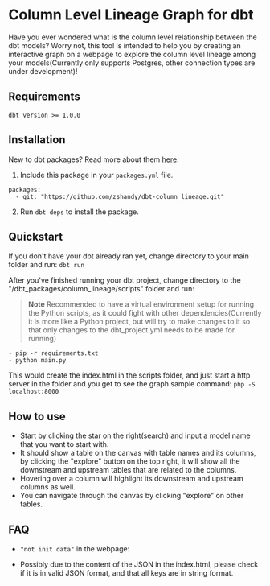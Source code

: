 # Column Level Lineage Graph for dbt

Have you ever wondered what is the column level relationship between the dbt models? Worry not, this tool is intended to help you by creating an interactive graph on a webpage to explore the column level lineage among your models(Currently only supports Postgres, other connection types are under development)!

## Requirements
`dbt version >= 1.0.0`

## Installation
New to dbt packages? Read more about them [here](https://docs.getdbt.com/docs/building-a-dbt-project/package-management/).
1. Include this package in your `packages.yml` file.
```
packages:
  - git: "https://github.com/zshandy/dbt-column_lineage.git"
```

2. Run `dbt deps` to install the package.

## Quickstart
If you don't have your dbt already ran yet, change directory to your main folder and run:
`dbt run`

After you've finished running your dbt project, change directory to the "/dbt_packages/column_lineage/scripts" folder and run:
> **Note** Recommended to have a virtual environment setup for running the Python scripts, as it could fight with other dependencies(Currently it is more like a Python project, but will try to make changes to it so that only changes to the dbt_project.yml needs to be made for running)

```
- pip -r requirements.txt
- python main.py
```

This would create the index.html in the scripts folder, and just start a http server in the folder and you get to see the graph
sample command: `php -S localhost:8000`

## How to use

- Start by clicking the star on the right(search) and input a model name that you want to start with.
- It should show a table on the canvas with table names and its columns, by clicking the "explore" button on the top right, it will show all the downstream and upstream tables that are related to the columns.
- Hovering over a column will highlight its downstream and upstream columns as well.
- You can navigate through the canvas by clicking "explore" on other tables.

## FAQ
- `"not init data"` in the webpage:
* Possibly due to the content of the JSON in the index.html, please check if it is in valid JSON format, and that all keys are in string format.
